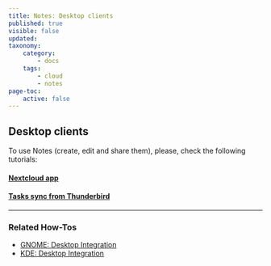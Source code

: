 ```yaml
---
title: Notes: Desktop clients
published: true
visible: false
updated:
taxonomy:
    category:
        - docs
    tags:
        - cloud
        - notes
page-toc:
    active: false
---
```

## Desktop clients

To use Notes (create, edit and share them), please, check the following tutorials:


#### [Nextcloud app](/cloud/clients/desktop/multiplatform/desktop-sync-client)

#### [Tasks sync from Thunderbird](/cloud/clients/desktop/multiplatform/thunderbird-calendar-contacts#tasks-integration-with-with-thunderbird)

----
### Related How-Tos

- [GNOME: Desktop Integration](/cloud/clients/desktop/gnu-linux/gnome-desktop-integration)
- [KDE: Desktop Integration](/cloud/clients/desktop/gnu-linux/kde-desktop-integration)
